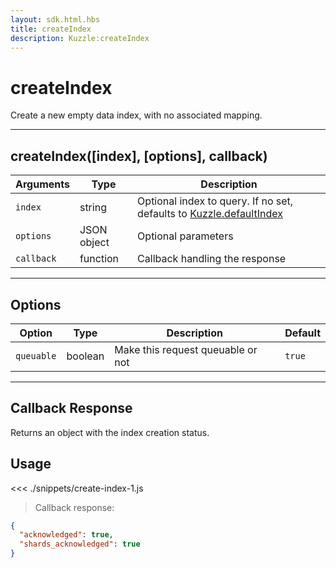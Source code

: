 ```yaml
---
layout: sdk.html.hbs
title: createIndex
description: Kuzzle:createIndex
---
```


# createIndex

Create a new empty data index, with no associated mapping.

---

## createIndex([index], [options], callback)

| Arguments  | Type        | Description                                                                                         |
| ---------- | ----------- | --------------------------------------------------------------------------------------------------- |
| `index`    | string      | Optional index to query. If no set, defaults to [Kuzzle.defaultIndex](/sdk/js/5/kuzzle/#properties) |
| `options`  | JSON object | Optional parameters                                                                                 |
| `callback` | function    | Callback handling the response                                                                      |

---

## Options

| Option     | Type    | Description                       | Default |
| ---------- | ------- | --------------------------------- | ------- |
| `queuable` | boolean | Make this request queuable or not | `true`  |

---

## Callback Response

Returns an object with the index creation status.

## Usage

<<< ./snippets/create-index-1.js

> Callback response:

```json
{
  "acknowledged": true,
  "shards_acknowledged": true
}
```
